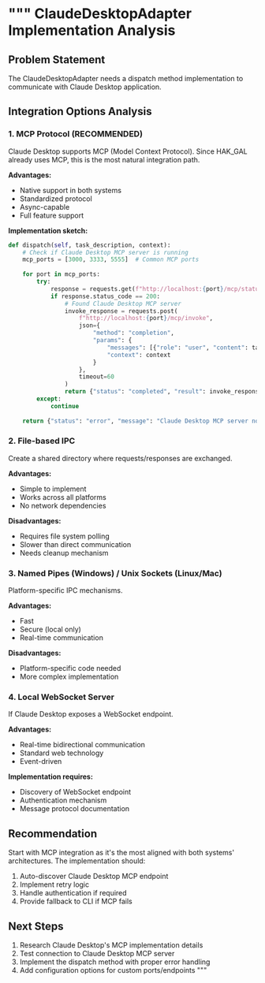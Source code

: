 """
ClaudeDesktopAdapter Implementation Analysis
==========================================

## Problem Statement
The ClaudeDesktopAdapter needs a dispatch method implementation to communicate with Claude Desktop application.

## Integration Options Analysis

### 1. MCP Protocol (RECOMMENDED)
Claude Desktop supports MCP (Model Context Protocol). Since HAK_GAL already uses MCP, this is the most natural integration path.

**Advantages:**
- Native support in both systems
- Standardized protocol
- Async-capable
- Full feature support

**Implementation sketch:**
```python
def dispatch(self, task_description, context):
    # Check if Claude Desktop MCP server is running
    mcp_ports = [3000, 3333, 5555]  # Common MCP ports
    
    for port in mcp_ports:
        try:
            response = requests.get(f"http://localhost:{port}/mcp/status", timeout=1)
            if response.status_code == 200:
                # Found Claude Desktop MCP server
                invoke_response = requests.post(
                    f"http://localhost:{port}/mcp/invoke",
                    json={
                        "method": "completion",
                        "params": {
                            "messages": [{"role": "user", "content": task_description}],
                            "context": context
                        }
                    },
                    timeout=60
                )
                return {"status": "completed", "result": invoke_response.json()}
        except:
            continue
    
    return {"status": "error", "message": "Claude Desktop MCP server not found"}
```

### 2. File-based IPC
Create a shared directory where requests/responses are exchanged.

**Advantages:**
- Simple to implement
- Works across all platforms
- No network dependencies

**Disadvantages:**
- Requires file system polling
- Slower than direct communication
- Needs cleanup mechanism

### 3. Named Pipes (Windows) / Unix Sockets (Linux/Mac)
Platform-specific IPC mechanisms.

**Advantages:**
- Fast
- Secure (local only)
- Real-time communication

**Disadvantages:**
- Platform-specific code needed
- More complex implementation

### 4. Local WebSocket Server
If Claude Desktop exposes a WebSocket endpoint.

**Advantages:**
- Real-time bidirectional communication
- Standard web technology
- Event-driven

**Implementation requires:**
- Discovery of WebSocket endpoint
- Authentication mechanism
- Message protocol documentation

## Recommendation

Start with MCP integration as it's the most aligned with both systems' architectures. The implementation should:

1. Auto-discover Claude Desktop MCP endpoint
2. Implement retry logic
3. Handle authentication if required
4. Provide fallback to CLI if MCP fails

## Next Steps

1. Research Claude Desktop's MCP implementation details
2. Test connection to Claude Desktop MCP server
3. Implement the dispatch method with proper error handling
4. Add configuration options for custom ports/endpoints
"""
